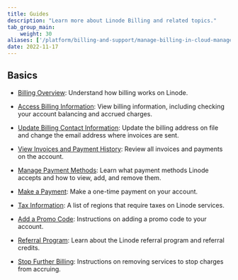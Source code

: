 ```yaml
---
title: Guides
description: "Learn more about Linode Billing and related topics."
tab_group_main:
    weight: 30
aliases: ['/platform/billing-and-support/manage-billing-in-cloud-manager/','/guides/manage-billing-in-cloud-manager/','/products/tools/billing/guides/']
date: 2022-11-17
---
```


## Basics

- [Billing Overview](/docs/products/platform/billing/): Understand how billing works on Linode.

- [Access Billing Information](/docs/products/platform/billing/guides/access-billing/): View billing information, including checking your account balancing and accrued charges.

- [Update Billing Contact Information](/docs/products/platform/billing/guides/update-billing-contact-info/): Update the billing address on file and change the email address where invoices are sent.

- [View Invoices and Payment History](/docs/products/platform/billing/guides/view-history/): Review all invoices and payments on the account.

- [Manage Payment Methods](/docs/products/platform/billing/guides/payment-methods/): Learn what payment methods Linode accepts and how to view, add, and remove them.

- [Make a Payment](/docs/products/platform/billing/guides/make-a-payment/): Make a one-time payment on your account.

- [Tax Information](/docs/products/platform/billing/guides/tax-information/): A list of regions that require taxes on Linode services.

- [Add a Promo Code](/docs/products/platform/billing/guides/promo-code/): Instructions on adding a promo code to your account.

- [Referral Program](/docs/products/platform/billing/guides/referral-program/): Learn about the Linode referral program and referral credits.

- [Stop Further Billing](/docs/products/platform/billing/guides/stop-billing/): Instructions on removing services to stop charges from accruing.